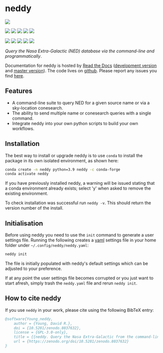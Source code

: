 # neddy

[![](https://zenodo.org/badge/DOI/10.5281/zenodo.8037632.svg)](https://zenodo.org/doi/10.5281/zenodo.8037632) 

<!-- INFO BADGES -->  

[![](https://img.shields.io/pypi/pyversions/neddy)](https://pypi.org/project/neddy/)
[![](https://img.shields.io/pypi/v/neddy)](https://pypi.org/project/neddy/)
[![](https://img.shields.io/conda/vn/conda-forge/neddy)](https://anaconda.org/conda-forge/neddy)
[![](https://pepy.tech/badge/neddy)](https://pepy.tech/project/neddy)
[![](https://img.shields.io/github/license/thespacedoctor/neddy)](https://github.com/thespacedoctor/neddy)

<!-- STATUS BADGES -->  

[![](https://soxs-eso-data.org/ci/buildStatus/icon?job=neddy%2Fmaster&subject=build%20master)](https://soxs-eso-data.org/ci/blue/organizations/jenkins/neddy/activity?branch=master)
[![](https://soxs-eso-data.org/ci/buildStatus/icon?job=neddy%2Fdevelop&subject=build%20dev)](https://soxs-eso-data.org/ci/blue/organizations/jenkins/neddy/activity?branch=develop)
[![](https://cdn.jsdelivr.net/gh/thespacedoctor/neddy@master/coverage.svg)](https://raw.githack.com/thespacedoctor/neddy/master/htmlcov/index.html)
[![](https://readthedocs.org/projects/neddy/badge/?version=master)](https://neddy.readthedocs.io/en/master/)
[![](https://img.shields.io/github/issues/thespacedoctor/neddy/type:%20bug?label=bug%20issues)](https://github.com/thespacedoctor/neddy/issues?q=is%3Aissue+is%3Aopen+label%3A%22type%3A+bug%22+)

*Query the Nasa Extra-Galactic (NED) database via the command-line and programmatically*.

Documentation for neddy is hosted by [Read the Docs](https://neddy.readthedocs.io/en/master/) ([development version](https://neddy.readthedocs.io/en/develop/) and [master version](https://neddy.readthedocs.io/en/master/)). The code lives on [github](https://github.com/thespacedoctor/neddy). Please report any issues you find [here](https://github.com/thespacedoctor/neddy/issues).

## Features

* A command-line suite to query NED for a given source name or via a sky-location conesearch.
* The ability to send multiple name or conesearch queries with a single command.
* Integrate neddy into your own python scripts to build your own workflows.

## Installation

The best way to install or upgrade neddy is to use `conda` to install the package in its own isolated environment, as shown here:

``` bash
conda create -n neddy python=3.9 neddy -c conda-forge
conda activate neddy
```

If you have previously installed neddy, a warning will be issued stating that a conda environment already exists; select 'y' when asked to remove the existing environment.

To check installation was successful run `neddy -v`. This should return the version number of the install.

## Initialisation 

Before using neddy you need to use the `init` command to generate a user settings file. Running the following creates a [yaml](https://learnxinyminutes.com/docs/yaml/) settings file in your home folder under `~/.config/neddy/neddy.yaml`:

```bash
neddy init
```

The file is initially populated with neddy's default settings which can be adjusted to your preference.

If at any point the user settings file becomes corrupted or you just want to start afresh, simply trash the `neddy.yaml` file and rerun `neddy init`.

## How to cite neddy

If you use `neddy` in your work, please cite using the following BibTeX entry: 

```bibtex
@software{Young_neddy,
    author = {Young, David R.},
    doi = {10.5281/zenodo.8037632},
    license = {GPL-3.0-only},
    title = {{neddy. Query the Nasa Extra-Galactic from the command-line}},
    url = {https://zenodo.org/doi/10.5281/zenodo.8037632}
}
```
 
